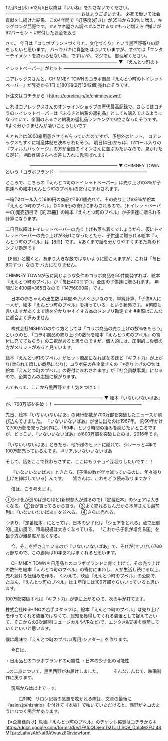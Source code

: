 12月3日(木) ※12月5日以降は『いいね』を押さないでください。
━━━━━━━━━━━━━━━━━
おはようございます。
必死で働いて社会貢献をし続けた結果、この4年間で『好感度(好き)』が35％から38％に増え、キングコング西野です。
#ミヤネ屋さん調べ
#ふざけるな
#もっと増えろ
#嫌いが62パーセント
#寄付したお金を返せ

さて。
今日は『コラボブランドづくりと、文化づくり』という黒西野寄りの話をしたいと思います。
バッキバキに算盤をはじいていますが、すべては「エンターテイメントを終わらせない為」です(いや、マジで)。
御理解ください。
　　
　　　
━━━━━━━━━━━━━━━━━━━━
▼ 『えんとつ町のトイレットペーパー』がヒット
━━━━━━━━━━━━━━━━━━━━

コアレックスさんと、CHIMNEY TOWNのコラボ商品『えんとつ町のトイレットペーパー』が発売から1日で1801箱(2万1642個)売れたそうです。

(※注文はコチラから→https://corelex.jp/lp/chimneytown/)

これはコアレックスさんのオンラインショップの歴代最高記録で、さらにはコチラのトイレットペーパーは『ふるさと納税の返礼品』としても購入できるようになっていて、全国のふるさと納税の返礼品ランキングで6位になったそうです。
#よく分かりませんが凄いことらしいです

もともとは3000箱用意させてもらっていたのですが、予想外のヒット。
コアレックスもすぐに増産体制を決められたそう。
明日(4日)からは、12ロール入りの『フィルムパッケージ』の方が全国のイオンさんに並ぶみたいなので、見かけたら是非。
#飲食店さんへの差し入れに鬼喜ばれます

　　
　　　
━━━━━━━━━━━━━━━━━━━━
▼ CHIMNEY TOWNという「コラボブランド」
━━━━━━━━━━━━━━━━━━━━

ところで、こちらの『えんとつ町のトイレットペーパー』は売り上げの3％が子供達への絵本(えんとつ町のプペル)の寄付にまわされます。

一箱(12ロール入り)980円の商品が1801個売れて、その売り上げの3％が絵本『えんとつ町のプペル』(2000円)の寄付にまわされるので、(トイレットペーパーの)発売初日で【約25冊】の絵本『えんとつ町のプペル』が子供達に贈られる計算になります。

二日目以降はトイレットペーパーの売り上げも落ち着くでしょうから、仮にトイレットペーパーの売り上げが3分1になったとたら、子供達に贈られる絵本『えんとつ町のプペル』は【8冊】です。
#あくまで話を分かりやすくするた為のドンブリ勘定です

【8冊】と聞くと、あまり大きな数ではないように聞こえますが、これは「毎日8冊ずつ」なので
バカになりません。

CHIMNEY TOWNが仮に同じような条件のコラボ商品を50件開発すれば、絵本『えんとつ町のプペル』が「毎日400冊ずつ」全国の子供達に贈られます。
年間だと400冊×365日なので「14万6000冊」です。

　
日本の赤ちゃんの出生数は年間85万人ぐらいなので、単純計算、「子供6人に一人が、絵本『えんとつ町のプペル』を持っている」という状態です。
#何度も言いますがあくまで話を分かりやすくする為のドンブリ勘定です
#実際はこんなに都合よく進みません

　
株式会社NISHINOのやり方としては「コラボ商品の売り上げの数％をもらう」というのと、「コラボ商品の売り上げの数％を絵本『えんとつ町のプペル』の寄付に充ててもらう」の二択があると思うのですが、個人的には、圧倒的に後者の方がメリットがあると見ています。

絵本『えんとつ町のプペル』がヒット商品になればなるほど『ギフト力』が上がり(贈られて嬉しい商品になり)、コラボ先の各企業さんの「※売り上げの○％は絵本『えんとつ町のプペル』の寄付にまわされます」が『社会貢献事業』になるので、企業さんの応援に繋がります。

んでもって、ここから黒西野です！気をつけて！
　

　　
━━━━━━━━━━━━━━━━━━━━
▼ 絵本『いないいないばあ』が、700万部を突破！！
━━━━━━━━━━━━━━━━━━━━

先日、絵本『いないいないばあ』の発行部数が700万部を突破したニュースが飛び込んできました。
『いないいないばあ』が世に出たのは1967年。
約60年かけて700万部を売った同作に、「60年」という時間の凄みを感じたいところですが、どっこい、『いないいないばあ』が600万部を突破したのは、2016年です。

『いないいないばあ』ときたら、他所様のヒットに隠れて、シレーッと4年で100万部売っているんです。
#リアルいないいないばあ

そして、話をここで終わらさずに、ここはもうチョイ深堀りしたいです！！

　
『いないいないばあ』ときたら、【子供の数が年々減っているのに、年々売り上げを伸ばしている】んです。
　
皆さんは、これをどう読み取りますか？

　
僕は、こう考えます。

①少子化が進めば進むほど(新規参入が減るので)『定番絵本』のシェアは大きくなる。
②皆が買ってるから買う。
③よく売れるもんだから本屋さんも最前列に『いないいないばあ』を並べる。
④さらに売れる。

つまり、『定番絵本』にとっては、日本の少子化は「シェアをとれる」点で圧倒的に追い風で、市場規模は大きくなっている。
「これから子供が増える国」を狙う方が難易度が高くなる。

　
今、そこを押さえているのが『いないいないばあ』で、それが(せいぜい)700万部なので、この勝負は10年あればまくれると思います。

　
CHIMNEY TOWNを日用品とのコラボブランドに育て上げて、その売り上げの数％を絵本『えんとつ町のプペル』の寄付にまわし、人が生活し続ける以上、売れ続ける仕組みを作る。
くわえて、映画『えんとつ町のプペル』の公開で、たぶん、『えんとつ町のプペル』は１年後には100万部ぐらいいっていると思います。

100万部突破すれば『ギフト力』が更に上がるので、次の手が打てます。

株式会社NISHINOの若手スタッフは、絵本『えんとつ町のプペル』は売り上げを作ってくれる装置ではなくて、認知を獲得してくれる装置として捉えておいて、そこからの2次展開(ミュージカルやVRなど)で、エンタメ&支援を量産していくといいと思います。

僕は趣味で『えんとつ町のプペル(専用)シアター』を作ります。

　
今日は、

・日用品とのコラボブランドの可能性
・日本の少子化の可能性

…の二点について、黒黒西野がお届けしました。
　
　
そんなこんなで、映画制作に戻ります。

　
現場からは以上でーす。

　
　
【追伸】
サロン記事の感想を呟かれる際は、文章の最後に『salon.jp/nishino』を付けて《本垢》で呟いていただけると、西野がネコのようになつく場合があります。

【※企業様向け】映画『えんとつ町のプペル』のチケット協賛はコチラから↓
https://docs.google.com/forms/d/e/1FAIpQLSemTsUULLSQV_DqIoM2FUI48MTprtzLahVsAhNat9A9yuvz8Q/viewform
